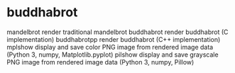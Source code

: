 # buddhabrot
mandelbrot      render traditional mandelbrot
buddhabrot      render buddhabrot (C implementation)
buddhabrotpp    render buddhabrot (C++ implementation)
mplshow         display and save color PNG image from rendered image data (Python 3, numpy, Matplotlib.pyplot)
pilshow         display and save grayscale PNG image from rendered image data (Python 3, numpy, Pillow)

